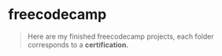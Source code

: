 # freecodecamp
> Here are my finished freecodecamp projects, each folder corresponds to a **certification.**
